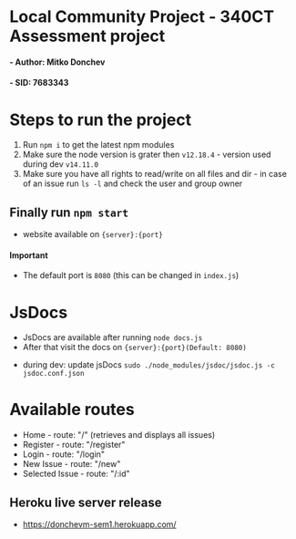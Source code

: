 # Local Community Project - 340CT Assessment project
#### - Author: Mitko Donchev
#### - SID: 7683343

# Steps to run the project

1. Run ```npm i``` to get the latest npm modules
2. Make sure the node version is grater then ```v12.18.4``` - version used during dev ```v14.11.0```
3. Make sure you have all rights to read/write on all files and dir - in case of an issue run ```ls -l``` and check the user and group owner

## Finally run ```npm start```
 * website available on ```{server}:{port}```
#### Important
* The default port is ```8080``` (this can be changed in ```index.js```)

# JsDocs

 - JsDocs are available after running ```node docs.js```
 - After that visit the docs on ```{server}:{port}(Default: 8080)```

 * during dev: update jsDocs ```sudo ./node_modules/jsdoc/jsdoc.js -c jsdoc.conf.json```

# Available routes

  * Home - route: "/" (retrieves and displays all issues)
  * Register - route: "/register"
  * Login - route: "/login"
  * New Issue - route: "/new"
  * Selected Issue - route: "/:id"

## Heroku live server release

- https://donchevm-sem1.herokuapp.com/
